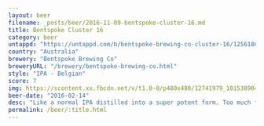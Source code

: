 ```yaml
---
layout: beer
filename: _posts/beer/2016-11-09-bentspoke-cluster-16.md
title: Bentspoke Cluster 16
category: beer
untappd: "https://untappd.com/b/bentspoke-brewing-co-cluster-16/1256180"
country: "Australia"
brewery: "Bentspoke Brewing Co"
breweryURL: "/brewery/bentspoke-brewing-co.html"
style: "IPA - Belgian"
score: 7
img: https://scontent.xx.fbcdn.net/v/t1.0-0/p480x480/12741979_10153890413793745_6934869662046573410_n.jpg?oh=5c5d07270d5261cb720911f243950713&oe=5B11938E
beer-date: "2016-02-14"
desc: "Like a normal IPA distilled into a super potent form. Too much for me right now but I should retry"
permalink: /beer/:title.html
---
```

